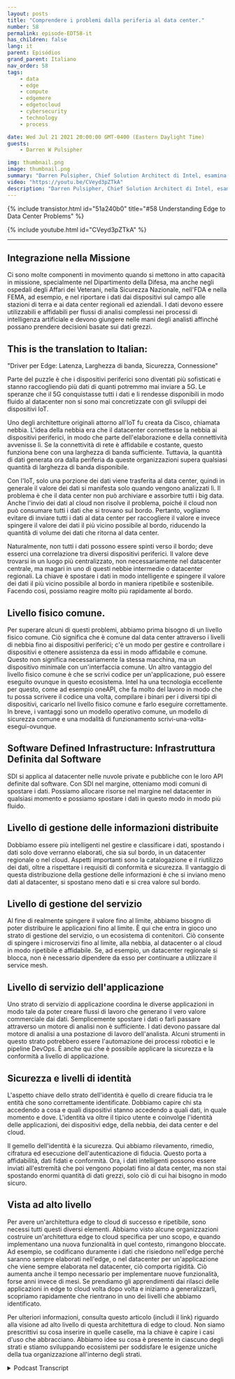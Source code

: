 ```yaml
---
layout: posts
title: "Comprendere i problemi dalla periferia al data center."
number: 58
permalink: episode-EDT58-it
has_children: false
lang: it
parent: Episódios
grand_parent: Italiano
nav_order: 58
tags:
    - data
    - edge
    - compute
    - edgemere
    - edgetocloud
    - cybersecurity
    - technology
    - process

date: Wed Jul 21 2021 20:00:00 GMT-0400 (Eastern Daylight Time)
guests:
    - Darren W Pulsipher

img: thumbnail.png
image: thumbnail.png
summary: "Darren Pulsipher, Chief Solution Architect di Intel, esamina i problemi comuni nelle architetture dal bordo al centro dati che ha osservato e discusso con i clienti del settore pubblico. Egli presenta l'architettura ideale per risolvere questi problemi."
video: "https://youtu.be/CVeyd3pZTkA"
description: "Darren Pulsipher, Chief Solution Architect di Intel, esamina i problemi comuni nelle architetture dal bordo al centro dati che ha osservato e discusso con i clienti del settore pubblico. Egli presenta l'architettura ideale per risolvere questi problemi."
---
```


<div>
{% include transistor.html id="51a240b0" title="#58 Understanding Edge to Data Center Problems" %}

{% include youtube.html id="CVeyd3pZTkA" %}
</div>

---

## Integrazione nella Missione

Ci sono molte componenti in movimento quando si mettono in atto capacità in missione, specialmente nel Dipartimento della Difesa, ma anche negli ospedali degli Affari dei Veterani, nella Sicurezza Nazionale, nell'FDA e nella FEMA, ad esempio, e nel riportare i dati dai dispositivi sul campo alle stazioni di terra e ai data center regionali ed aziendali. I dati devono essere utilizzabili e affidabili per flussi di analisi complessi nei processi di intelligenza artificiale e devono giungere nelle mani degli analisti affinché possano prendere decisioni basate sui dati grezzi.

## This is the translation to Italian:
"Driver per Edge: Latenza, Larghezza di banda, Sicurezza, Connessione"

Parte del puzzle è che i dispositivi periferici sono diventati più sofisticati e stanno raccogliendo più dati di quanti potremmo mai inviare a 5G. Le speranze che il 5G conquistasse tutti i dati e li rendesse disponibili in modo fluido al datacenter non si sono mai concretizzate con gli sviluppi dei dispositivi IoT.

Uno degli architetture originali attorno all'IoT fu creata da Cisco, chiamata nebbia. L'idea della nebbia era che il datacenter connettesse la nebbia ai dispositivi periferici, in modo che parte dell'elaborazione e della connettività avvenisse lì. Se la connettività di rete è affidabile e costante, questo funziona bene con una larghezza di banda sufficiente. Tuttavia, la quantità di dati generata ora dalla periferia da queste organizzazioni supera qualsiasi quantità di larghezza di banda disponibile.

Con l'IoT, solo una porzione dei dati viene trasferita al data center, quindi in generale il valore dei dati si manifesta solo quando vengono analizzati lì. Il problema è che il data center non può archiviare e assorbire tutti i big data. Anche l'invio dei dati al cloud non risolve il problema, poiché il cloud non può consumare tutti i dati che si trovano sul bordo. Pertanto, vogliamo evitare di inviare tutti i dati al data center per raccogliere il valore e invece spingere il valore dei dati il più vicino possibile al bordo, riducendo la quantità di volume dei dati che ritorna al data center.

Naturalmente, non tutti i dati possono essere spinti verso il bordo; deve esserci una correlazione tra diversi dispositivi periferici. Il valore deve trovarsi in un luogo più centralizzato, non necessariamente nel datacenter centrale, ma magari in uno di questi nebbie intermedie o datacenter regionali. La chiave è spostare i dati in modo intelligente e spingere il valore dei dati il più vicino possibile al bordo in maniera ripetibile e sostenibile. Facendo così, possiamo reagire molto più rapidamente al bordo.

## Livello fisico comune.

Per superare alcuni di questi problemi, abbiamo prima bisogno di un livello fisico comune. Ciò significa che è comune dal data center attraverso i livelli di nebbia fino ai dispositivi periferici; c'è un modo per gestire e controllare i dispositivi e ottenere assistenza da essi in modo affidabile e comune. Questo non significa necessariamente la stessa macchina, ma un dispositivo minimale con un'interfaccia comune. Un altro vantaggio del livello fisico comune è che se scrivi codice per un'applicazione, può essere eseguito ovunque in questo ecosistema. Intel ha una tecnologia eccellente per questo, come ad esempio oneAPI, che fa molto del lavoro in modo che tu possa scrivere il codice una volta, compilare i binari per i diversi tipi di dispositivi, caricarlo nel livello fisico comune e farlo eseguire correttamente. In breve, i vantaggi sono un modello operativo comune, un modello di sicurezza comune e una modalità di funzionamento scrivi-una-volta-esegui-ovunque.

## Software Defined Infrastructure: Infrastruttura Definita dal Software

SDI si applica al datacenter nelle nuvole private e pubbliche con le loro API definite dal software. Con SDI nel margine, otteniamo modi comuni di spostare i dati. Possiamo allocare risorse nel margine nel datacenter in qualsiasi momento e possiamo spostare i dati in questo modo in modo più fluido.

## Livello di gestione delle informazioni distribuite

Dobbiamo essere più intelligenti nel gestire e classificare i dati, spostando i dati solo dove verranno elaborati, che sia sul bordo, in un datacenter regionale o nel cloud. Aspetti importanti sono la catalogazione e il riutilizzo dei dati, oltre a rispettare i requisiti di conformità e sicurezza. Il vantaggio di questa distribuzione della gestione delle informazioni è che si inviano meno dati al datacenter, si spostano meno dati e si crea valore sul bordo.

## Livello di gestione del servizio

Al fine di realmente spingere il valore fino al limite, abbiamo bisogno di poter distribuire le applicazioni fino al limite. È qui che entra in gioco uno strato di gestione del servizio, o un ecosistema di contenitori. Ciò consente di spingere i microservizi fino al limite, alla nebbia, al datacenter o al cloud in modo ripetibile e affidabile. Se, ad esempio, un datacenter regionale si blocca, non è necessario dipendere da esso per continuare a utilizzare il service mesh.

## Livello di servizio dell'applicazione

Uno strato di servizio di applicazione coordina le diverse applicazioni in modo tale da poter creare flussi di lavoro che generano il vero valore commerciale dai dati. Semplicemente spostare i dati o farli passare attraverso un motore di analisi non è sufficiente. I dati devono passare dal motore di analisi a una postazione di lavoro dell'analista. Alcuni strumenti in questo strato potrebbero essere l'automazione dei processi robotici e le pipeline DevOps. È anche qui che è possibile applicare la sicurezza e la conformità a livello di applicazione.

## Sicurezza e livelli di identità

L'aspetto chiave dello strato dell'identità è quello di creare fiducia tra le entità che sono correttamente identificate. Dobbiamo capire chi sta accedendo a cosa e quali dispositivi stanno accedendo a quali dati, in quale momento e dove. L'identità va oltre il tipico utente e coinvolge l'identità delle applicazioni, dei dispositivi edge, della nebbia, dei data center e del cloud.

Il gemello dell'identità è la sicurezza. Qui abbiamo rilevamento, rimedio, cifratura ed esecuzione dell'autenticazione di fiducia. Questo porta a affidabilità, dati fidati e conformità. Ora, i dati intelligenti possono essere inviati all'estremità che poi vengono popolati fino al data center, ma non stai spostando enormi quantità di dati grezzi, solo ciò di cui hai bisogno in modo sicuro.

## Vista ad alto livello

Per avere un'architettura edge to cloud di successo e ripetibile, sono necessi tutti questi diversi elementi. Abbiamo visto alcune organizzazioni costruire un'architettura edge to cloud specifica per uno scopo, e quando implementano una nuova funzionalità in quel contesto, rimangono bloccate. Ad esempio, se codificano duramente i dati che risiedono nell'edge perché saranno sempre elaborati nell'edge, o nel datacenter per un'applicazione che viene sempre elaborata nel datacenter, ciò comporta rigidità. Ciò aumenta anche il tempo necessario per implementare nuove funzionalità, forse anni invece di mesi. Se prendiamo gli apprendimenti dai rilasci delle applicazioni in edge to cloud volta dopo volta e iniziamo a generalizzarli, scopriamo rapidamente che rientrano in uno dei livelli che abbiamo identificato.

Per ulteriori informazioni, consulta questo articolo (includi il link) riguardo alla visione ad alto livello di questa architettura di edge to cloud. Non siamo prescrittivi su cosa inserire in quelle caselle, ma la chiave è capire i casi d'uso che abbracciano. Abbiamo idee su cosa è presente in ciascuno degli strati e stiamo sviluppando ecosistemi per soddisfare le esigenze uniche della tua organizzazione all'interno degli strati.



<details>
<summary> Podcast Transcript </summary>

<p></p>

</details>
